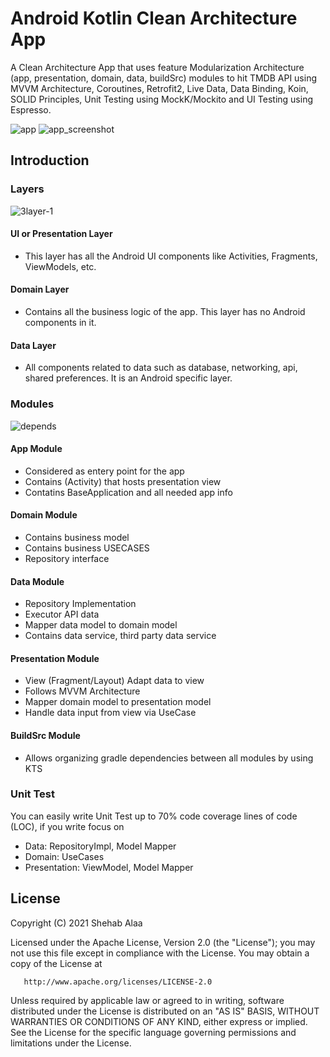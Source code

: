 Android Kotlin Clean Architecture App
=======================================

A Clean Architecture App that uses feature Modularization Architecture (app, presentation, domain, data, buildSrc) modules
to hit TMDB API using MVVM Architecture, Coroutines, Retrofit2, Live Data, Data Binding, Koin, SOLID Principles,
Unit Testing using MockK/Mockito and UI Testing using Espresso.

![app](https://user-images.githubusercontent.com/39988066/147701669-3ba76b76-ef8d-4276-a527-16bb555e0f18.jpg)
![app_screenshot](https://user-images.githubusercontent.com/39988066/147701592-7afad608-35b5-4a89-a9d7-25ba529de4d3.jpg)

Introduction
-------------

### Layers
![3layer-1](https://user-images.githubusercontent.com/39988066/147699856-bc10356a-4772-439d-a2c1-b6020843f936.png)

#### UI or Presentation Layer
- This layer has all the Android UI components like Activities, Fragments, ViewModels, etc.

#### Domain Layer
- Contains all the business logic of the app. This layer has no Android components in it.

#### Data Layer
- All components related to data such as database, networking, api, shared preferences. It is an Android specific layer.

### Modules
![depends](https://user-images.githubusercontent.com/39988066/147700089-345e1a60-1651-4121-8616-f9273f8e0412.png)

#### App Module
- Considered as entery point for the app
- Contains (Activity) that hosts presentation view
- Contatins BaseApplication and all needed app info

#### Domain Module
- Contains business model 
- Contains business USECASES
- Repository interface

#### Data Module
- Repository Implementation
- Executor API data
- Mapper data model to domain model
- Contains data service, third party data service  

#### Presentation Module
- View (Fragment/Layout) Adapt data to view 
- Follows MVVM Architecture
- Mapper domain model to presentation model
- Handle data input from view via UseCase

#### BuildSrc Module
- Allows organizing gradle dependencies between all modules by using KTS

### Unit Test
You can easily write Unit Test up to 70% code coverage lines of code (LOC), if you write focus on 
- Data: RepositoryImpl, Model Mapper 
- Domain: UseCases
- Presentation: ViewModel, Model Mapper

License
--------

 Copyright (C) 2021 Shehab Alaa

   Licensed under the Apache License, Version 2.0 (the "License");
   you may not use this file except in compliance with the License.
   You may obtain a copy of the License at

       http://www.apache.org/licenses/LICENSE-2.0

   Unless required by applicable law or agreed to in writing, software
   distributed under the License is distributed on an "AS IS" BASIS,
   WITHOUT WARRANTIES OR CONDITIONS OF ANY KIND, either express or implied.
   See the License for the specific language governing permissions and
   limitations under the License.
